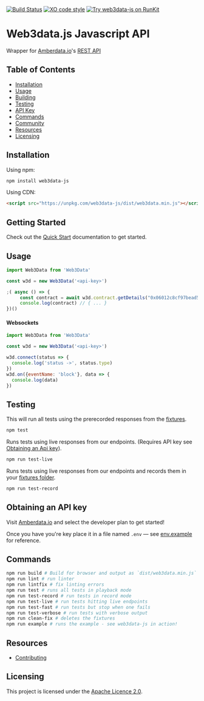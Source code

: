 [![Build Status](https://travis-ci.com/web3data/web3data-js.svg?branch=master)](https://travis-ci.com/web3data/web3data-js)
[![XO code style](https://img.shields.io/badge/code_style-XO-5ed9c7.svg)](https://github.com/xojs/xo)
[![Try web3data-js on RunKit](https://badge.runkitcdn.com/web3data-js.svg)](https://npm.runkit.com/web3data-js)

# Web3data.js Javascript API
Wrapper for [Amberdata.io](http://amberdata.io)'s [REST API](docs.amberdata.io)


## Table of Contents
- [Installation](#installation)
- [Usage](#usage)
- [Building](#building)
- [Testing](#testing)
- [API Key](#obtaining-an-api-key)
- [Commands](#commands)
- [Community](#community)
- [Resources](#resources)
- [Licensing](#licensing)

## Installation
Using npm:
```bash
npm install web3data-js
```

Using CDN:
```html
<script src="https://unpkg.com/web3data-js/dist/web3data.min.js"></script>
```

## Getting Started
Check out the [Quick Start](quick-start.md) documentation to get started.


## Usage
```js
import Web3Data from 'Web3Data'

const w3d = new Web3Data('<api-key>')

;( async () => {
     const contract = await w3d.contract.getDetails("0x06012c8cf97bead5deae237070f9587f8e7a266d")
     console.log(contract) // { ... }
})()
```

#### Websockets
```js
import Web3Data from 'Web3Data'

const w3d = new Web3Data('<api-key>')

w3d.connect(status => {
  console.log('status ->', status.type)
})
w3d.on({eventName: 'block'}, data => {
  console.log(data)
})
```

## Testing
This will run all tests using the prerecorded responses from the [fixtures](test/fixtures/web3ap.io).
```bash
npm test
```

Runs tests using live responses from our endpoints. (Requires API key see [Obtaining an Api key](#obtaininganapikey)).
```bash
npm run test-live
```

Runs tests using live responses from our endpoints and records them in your [fixtures folder](test/fixtures/web3ap.io).
```bash
npm run test-record
```

## Obtaining an API key
Visit [Amberdata.io](https://amberdata.io/pricing) and select the developer plan to get started!

Once you have you're key place it in a file named `.env` &mdash; see [env.example](./env.example) for reference.

## Commands
```bash
npm run build # Build for browser and output as `dist/web3data.min.js`
npm run lint # run linter
npm run lintfix # fix linting errors
npm run test # runs all tests in playback mode
npm run test-record # run tests in record mode
npm run test-live # run tests hitting live endpoints
npm run test-fast # run tests but stop when one fails
npm run test-verbose # run tests with verbose output
npm run clean-fix # deletes the fixtures
npm run example # runs the example - see web3data-js in action!
```

## Resources
- [Contributing](./CONTRIBUTING.md)

## Licensing
This project is licensed under the [Apache Licence 2.0](./LICENSE).
